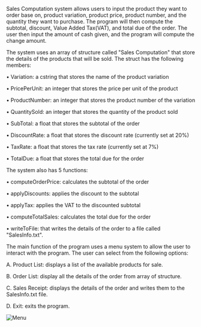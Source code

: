 
Sales Computation system allows users to input the product they want to order base on, product variation, product price, product number, and the quantity they want to purchase. The program will then compute the subtotal, discount, Value Added Tax(VAT), and total due of the order. The user then input the amount of cash given, and the program will compute the change amount.

The system uses an array of structure called "Sales Computation" that store the details of the products that will be sold. The struct has the following members:

•	Variation: a cstring that stores the name of the product variation 

•	PricePerUnit: an integer that stores the price per unit of the product

•	ProductNumber: an integer that stores the product number of the variation

•	QuantitySold: an integer that stores the quantity of the product sold

•	SubTotal: a float that stores the subtotal of the order

•	DiscountRate: a float that stores the discount rate (currently set at 20%)

•	TaxRate: a float that stores the tax rate (currently set at 7%)

•	TotalDue: a float that stores the total due for the order

The system also has 5 functions:

•	computeOrderPrice: calculates the subtotal of the order

•	applyDiscounts: applies the discount to the subtotal

•	applyTax: applies the VAT to the discounted subtotal

•	computeTotalSales: calculates the total due for the order

•	writeToFile: that writes the details of the order to a file called "SalesInfo.txt".

The main function of the program uses a menu system to allow the user to interact with the program. The user can select from the following options:

A.	Product List: displays a list of the available products for sale.

B.	Order List: display all the details of the order from array of structure.

C.	Sales Receipt: displays the details of the order and writes them to the SalesInfo.txt file.

D.	Exit: exits the program.

![Menu](https://github.com/RoMiyo21/SalesComputation/assets/133717480/ad75938d-1fb7-4605-95b8-c7cd4c0104cc)
